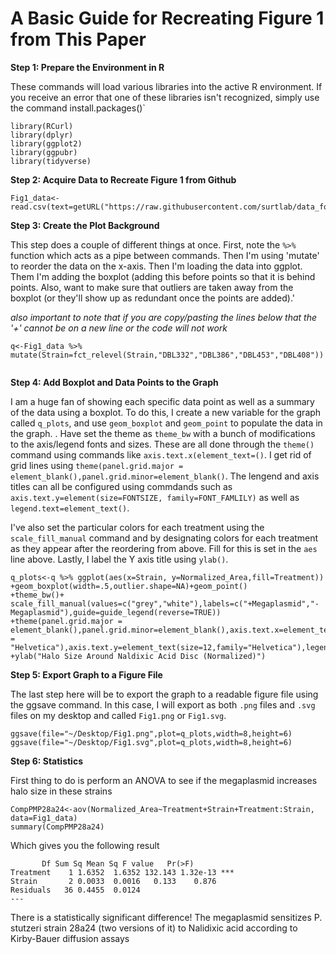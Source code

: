 # A Basic Guide for Recreating Figure 1 from This Paper

**Step 1: Prepare the Environment in R**

These commands will load various libraries into the active R environment. If you receive an error that one of these libraries isn't recognized, simply use the command install.packages()`

```
library(RCurl)
library(dplyr)
library(ggplot2)
library(ggpubr)
library(tidyverse)
```

**Step 2: Acquire Data to Recreate Figure 1 from Github**

```
Fig1_data<-read.csv(text=getURL("https://raw.githubusercontent.com/surtlab/data_for_figures/master/mSphere_megaplasmid_2020/Final_Stutzeri28a24_Nal_Results.csv"))
```

**Step 3: Create the Plot Background**

This step does a couple of different things at once. First, note the `%>%` function which acts as a pipe between commands. Then I'm using 'mutate' to reorder the data on the x-axis. Then I'm loading the data into ggplot. Them I'm adding the boxplot (adding this before points so that it is behind points. 
Also, want to make sure that outliers are taken away from the boxplot (or they'll show up as redundant once the points are added).'

*also important to note that if you are copy/pasting the lines below that the '+' cannot be on a new line or the code will not work*

```
q<-Fig1_data %>% mutate(Strain=fct_relevel(Strain,"DBL332","DBL386","DBL453","DBL408"))


```

**Step 4: Add Boxplot and Data Points to the Graph**

I am a huge fan of showing each specific data point as well as a summary of the data using a boxplot. To do this, I create a new variable for the graph called `q_plots`, and use `geom_boxplot` and `geom_point` to populate the data in the graph. 
. 
Have set the theme as `theme_bw` with a bunch of modifications to the axis/legend fonts and sizes. These are all done through the `theme()` command using commands like `axis.text.x(element_text=()`. I get rid of grid lines using `theme(panel.grid.major = element_blank(),panel.grid.minor=element_blank()`. The lengend and axis titles can all be configured using commdands such as `axis.text.y=element(size=FONTSIZE, family=FONT_FAMLILY)` as well as `legend.text=element_text()`.

I've also set the particular colors for each treatment using the `scale_fill_manual` command and by designating colors for each treatment as they appear after the reordering from above. Fill for this is set in the `aes` line above.
Lastly, I label the Y axis title using `ylab()`.

```
q_plots<-q %>% ggplot(aes(x=Strain, y=Normalized_Area,fill=Treatment))
+geom_boxplot(width=.5,outlier.shape=NA)+geom_point()
+theme_bw()+ scale_fill_manual(values=c("grey","white"),labels=c("+Megaplasmid","-Megaplasmid"),guide=guide_legend(reverse=TRUE))
+theme(panel.grid.major = element_blank(),panel.grid.minor=element_blank(),axis.text.x=element_text(size=12,family = "Helvetica"),axis.text.y=element_text(size=12,family="Helvetica"),legend.position="bottom",axis.title.x=element_blank(),axis.title.y=element_text(size=14,family="Helvetica"),legend.title=element_blank(),legend.text=element_text(size=10,family="Helvetica"))
+ylab("Halo Size Around Naldixic Acid Disc (Normalized)")
```
**Step 5: Export Graph to a Figure File**

The last step here will be to export the graph to a readable figure file using the ggsave command. In this case, I will export as both `.png` files and `.svg` files on my desktop and called `Fig1.png` or `Fig1.svg`.

```
ggsave(file="~/Desktop/Fig1.png",plot=q_plots,width=8,height=6)
ggsave(file="~/Desktop/Fig1.svg",plot=q_plots,width=8,height=6)
```


**Step 6: Statistics**

First thing to do is perform an ANOVA to see if the megaplasmid increases halo size in these strains

```
CompPMP28a24<-aov(Normalized_Area~Treatment+Strain+Treatment:Strain, data=Fig1_data)
summary(CompPMP28a24)
```

Which gives you the following result

```
	   Df Sum Sq Mean Sq F value   Pr(>F)    
Treatment    1 1.6352  1.6352 132.143 1.32e-13 ***
Strain       2 0.0033  0.0016   0.133    0.876    
Residuals   36 0.4455  0.0124                     
---

```
There is a statistically significant difference! The megaplasmid sensitizes P. stutzeri strain 28a24 (two versions of it) to Nalidixic acid according to Kirby-Bauer diffusion assays
